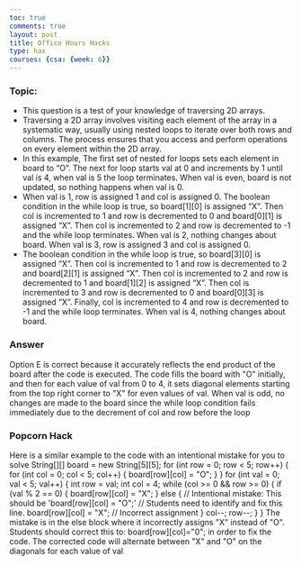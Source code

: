 ```yaml
---
toc: true
comments: true
layout: post
title: Office Hours Hacks
type: hax
courses: {csa: {week: 6}}
---
```

### Topic:
- This question is a test of your knowledge of traversing 2D arrays.
- Traversing a 2D array involves visiting each element of the array in a systematic way, usually using nested loops to iterate over both rows and columns. The process ensures that you access and perform operations on every element within the 2D array.
- In this example, The first set of nested for loops sets each element in board to “O”. The next for loop starts val at 0 and increments by 1 until val is 4, when val is 5 the loop terminates. When val is even, board is not updated, so nothing happens when val is 0.
- When val is 1, row is assigned 1 and col is assigned 0. The boolean condition in the while loop is true, so board[1][0] is assigned “X”. Then col is incremented to 1 and row is decremented to 0 and board[0][1] is assigned “X”. Then col is incremented to 2 and row is decremented to -1 and the while loop terminates. When val is 2, nothing changes about board. When val is 3, row is assigned 3 and col is assigned 0.
- The boolean condition in the while loop is true, so board[3][0] is assigned “X”. Then col is incremented to 1 and row is decremented to 2 and board[2][1] is assigned “X”. Then col is incremented to 2 and row is decremented to 1 and board[1][2] is assigned “X”. Then col is incremented to 3 and row is decremented to 0 and board[0][3] is assigned “X”. Finally, col is incremented to 4 and row is decremented to -1 and the while loop terminates. When val is 4, nothing changes about board.

### Answer
Option E is correct because it accurately reflects the end product of the board after the code is executed.
The code fills the board with "O" initially, and then for each value of val from 0 to 4, it sets diagonal elements starting from the top right corner to "X" for even values of val. When val is odd, no changes are made to the board since the while loop condition fails immediately due to the decrement of col and row before the loop
### Popcorn Hack
Here is a similar example to the code with an intentional mistake for you to solve
String[][] board = new String[5][5];
for (int row = 0; row < 5; row++) {
    for (int col = 0; col < 5; col++) {
        board[row][col] = "O";
    }
}
for (int val = 0; val < 5; val++) {
    int row = val;
    int col = 4;
    while (col >= 0 && row >= 0) {
        if (val % 2 == 0) {
            board[row][col] = "X";
        } else {
            // Intentional mistake: This should be 'board[row][col] = "O";'
            // Students need to identify and fix this line.
            board[row][col] = "X"; // Incorrect assignment
        }
        col--;
        row--;
    }
}
The mistake is in the else block where it incorrectly assigns "X" instead of "O". Students should correct this to: board[row][col]="0"; in order to fix the code. The corrected code will alternate between "X" and "O" on the diagonals for each value of val